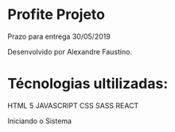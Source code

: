 # Profite Projeto

Prazo para entrega 30/05/2019

Desenvolvido por Alexandre Faustino.

# Técnologias ultilizadas:
HTML 5
JAVASCRIPT
CSS 
SASS
REACT

Iniciando o Sistema
